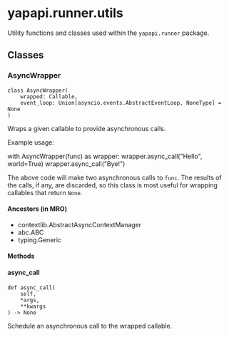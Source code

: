 # yapapi.runner.utils

Utility functions and classes used within the `yapapi.runner` package.

## Classes

### AsyncWrapper

```text
class AsyncWrapper(
    wrapped: Callable,
    event_loop: Union[asyncio.events.AbstractEventLoop, NoneType] = None
)
```

Wraps a given callable to provide asynchronous calls.

Example usage:

with AsyncWrapper\(func\) as wrapper: wrapper.async\_call\("Hello", world=True\) wrapper.async\_call\("Bye!"\)

The above code will make two asynchronous calls to `func`. The results of the calls, if any, are discarded, so this class is most useful for wrapping callables that return `None`.

#### Ancestors \(in MRO\)

* contextlib.AbstractAsyncContextManager
* abc.ABC
* typing.Generic

#### Methods

#### async\_call

```text
def async_call(
    self,
    *args,
    **kwargs
) -> None
```

Schedule an asynchronous call to the wrapped callable.

